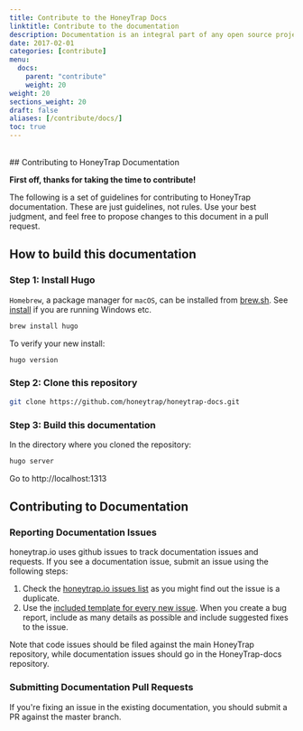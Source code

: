 ```yaml
---
title: Contribute to the HoneyTrap Docs
linktitle: Contribute to the documentation
description: Documentation is an integral part of any open source project. The HoneyTrap docs are as much a work in progress as the source it attempts to cover.
date: 2017-02-01
categories: [contribute]
menu:
  docs:
    parent: "contribute"
    weight: 20
weight: 20
sections_weight: 20
draft: false
aliases: [/contribute/docs/]
toc: true
---
```

<br>
## Contributing to HoneyTrap Documentation

**First off, thanks for taking the time to contribute!**

The following is a set of guidelines for contributing to HoneyTrap documentation.
These are just guidelines, not rules. Use your best judgment, and feel free to propose changes to this document in a pull request.

## How to build this documentation


### Step 1: Install Hugo

`Homebrew`, a package manager for `macOS`,  can be installed from [brew.sh](https://brew.sh/). See [install](https://gohugo.io/getting-started/installing/) if you are running Windows etc.


```bash
brew install hugo
```

To verify your new install:

```bash
hugo version
```


### Step 2: Clone this repository

```bash
git clone https://github.com/honeytrap/honeytrap-docs.git
```


### Step 3: Build this documentation

In the directory where you cloned the repository:

```bash
hugo server
```

Go to http://localhost:1313


## Contributing to Documentation

### Reporting Documentation Issues

honeytrap.io uses github issues to track documentation issues and requests. If you see a documentation issue, submit an issue using the following steps:

1. Check the [honeytrap.io issues list](https://github.com/honeytrap/honeytrap-docs/issues) as you might find out the issue is a duplicate.
2. Use the [included template for every new issue](https://github.com/honeytrap/honeytrap-docs/issues/new).  When you create a bug report, include as many details as possible and include suggested fixes to the issue.

Note that code issues should be filed against the main HoneyTrap repository, while documentation issues should go in the HoneyTrap-docs repository.

### Submitting Documentation Pull Requests

If you're fixing an issue in the existing documentation, you should submit a PR against the master branch. 



